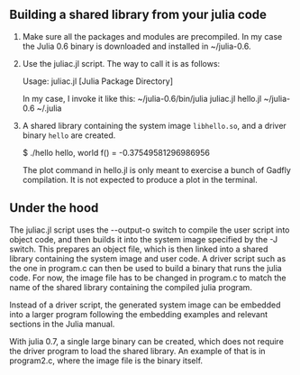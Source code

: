 ## Building a shared library from your julia code

1. Make sure all the packages and modules are precompiled. In my case
   the Julia 0.6 binary is downloaded and installed in ~/julia-0.6.

2. Use the juliac.jl script. The way to call it is as follows:

   Usage: juliac.jl <Julia Program file> <Julia installation Path> [Julia Package Directory]

   In my case, I invoke it like this:
   ~/julia-0.6/bin/julia juliac.jl hello.jl ~/julia-0.6 ~/.julia

3. A shared library containing the system image `libhello.so`, and a
   driver binary `hello` are created.

   $ ./hello
   hello, world
   f() = -0.37549581296986956

   The plot command in hello.jl is only meant to exercise a bunch of Gadfly compilation. It is not    expected to produce a plot in the terminal.

## Under the hood

The juliac.jl script uses the --output-o switch to compile the user
script into object code, and then builds it into the system image
specified by the -J switch. This prepares an object file, which is
then linked into a shared library containing the system image and user
code. A driver script such as the one in program.c can then be used to
build a binary that runs the julia code.  For now, the image file has
to be changed in program.c to match the name of the shared library
containing the compiled julia program.

Instead of a driver script, the generated system image can be embedded
into a larger program following the embedding examples and relevant
sections in the Julia manual.

With julia 0.7, a single large binary can be created, which does not
require the driver program to load the shared library. An example of
that is in program2.c, where the image file is the binary itself.

